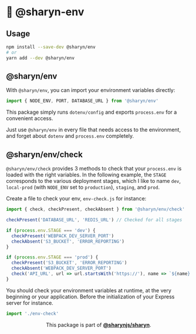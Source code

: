 # 🌹 @sharyn-env

## Usage

```bash
npm install --save-dev @sharyn/env
# or
yarn add --dev @sharyn/env
```

## @sharyn/env

With `@sharyn/env`, you can import your environment variables directly:

```js
import { NODE_ENV, PORT, DATABASE_URL } from '@sharyn/env'
```

This package simply runs `dotenv/config` and exports `process.env` for a convenient access.

Just use `@sharyn/env` in every file that needs access to the environment, and forget about `dotenv` and `process.env` completely.

## @sharyn/env/check

`@sharyn/env/check` provides 3 methods to check that your `process.env` is loaded with the right variables. In the following example, the `STAGE` corresponds to the various deployment stages, which I like to name `dev`, `local-prod` (with `NODE_ENV` set to `production`), `staging`, and `prod`.

Create a file to check your env, `env-check.js` for instance:

```js
import { check, checkPresent, checkAbsent } from '@sharyn/env/check'

checkPresent('DATABASE_URL', 'REDIS_URL') // Checked for all stages

if (process.env.STAGE === 'dev') {
  checkPresent('WEBPACK_DEV_SERVER_PORT')
  checkAbsent('S3_BUCKET', 'ERROR_REPORTING')
}

if (process.env.STAGE === 'prod') {
  checkPresent('S3_BUCKET', 'ERROR_REPORTING')
  checkAbsent('WEBPACK_DEV_SERVER_PORT')
  check('API_URL', url => url.startsWith('https://'), name => `${name} is not an HTTPS URL.`)
}
```

You should check your environment variables at runtime, at the very beginning or your application. Before the initialization of your Express server for instance.

```js
import './env-check'
```

<p align="center">
  This package is part of <a href="https://github.com/sharynjs/sharyn"><b>@sharynjs/sharyn</b></a>.
</p>
